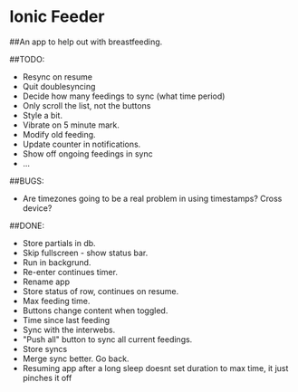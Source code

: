 Ionic Feeder
=====================

##An app to help out with breastfeeding.

##TODO:

* Resync on resume
* Quit doublesyncing
* Decide how many feedings to sync (what time period)
* Only scroll the list, not the buttons
* Style a bit.
* Vibrate on 5 minute mark.
* Modify old feeding.
* Update counter in notifications.
* Show off ongoing feedings in sync
* ...

##BUGS:
* Are timezones going to be a real problem in using timestamps? Cross device?

##DONE:
* Store partials in db.
* Skip fullscreen - show status bar.
* Run in backgrund.
* Re-enter continues timer.
* Rename app
* Store status of row, continues on resume.
* Max feeding time.
* Buttons change content when toggled.
* Time since last feeding
* Sync with the interwebs.
* "Push all" button to sync all current feedings.
* Store syncs
* Merge sync better. Go back. 
* Resuming app after a long sleep doesnt set duration to max time, it just pinches it off

